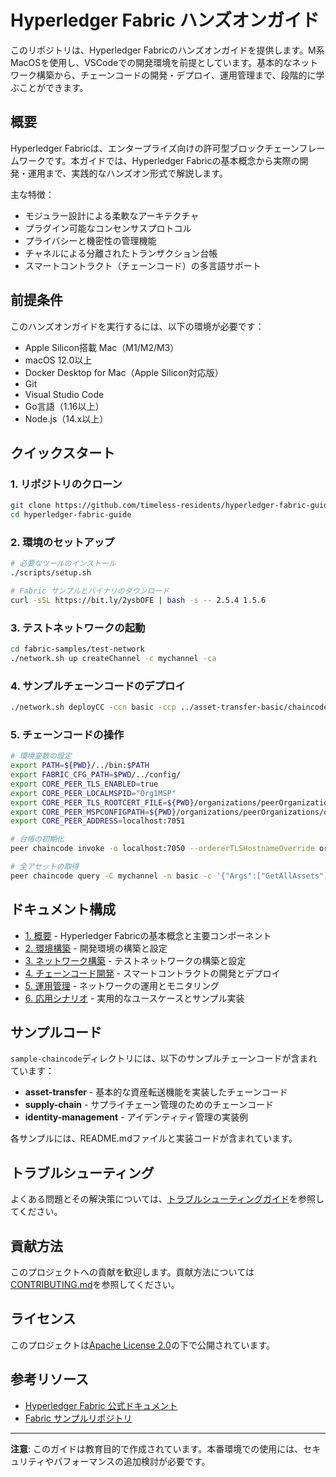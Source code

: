 # Hyperledger Fabric ハンズオンガイド

このリポジトリは、Hyperledger Fabricのハンズオンガイドを提供します。M系MacOSを使用し、VSCodeでの開発環境を前提としています。基本的なネットワーク構築から、チェーンコードの開発・デプロイ、運用管理まで、段階的に学ぶことができます。

## 概要

Hyperledger Fabricは、エンタープライズ向けの許可型ブロックチェーンフレームワークです。本ガイドでは、Hyperledger Fabricの基本概念から実際の開発・運用まで、実践的なハンズオン形式で解説します。

主な特徴：
- モジュラー設計による柔軟なアーキテクチャ
- プラグイン可能なコンセンサスプロトコル
- プライバシーと機密性の管理機能
- チャネルによる分離されたトランザクション台帳
- スマートコントラクト（チェーンコード）の多言語サポート

## 前提条件

このハンズオンガイドを実行するには、以下の環境が必要です：

- Apple Silicon搭載 Mac（M1/M2/M3）
- macOS 12.0以上
- Docker Desktop for Mac（Apple Silicon対応版）
- Git
- Visual Studio Code
- Go言語（1.16以上）
- Node.js（14.x以上）

## クイックスタート

### 1. リポジトリのクローン

```bash
git clone https://github.com/timeless-residents/hyperledger-fabric-guide.git
cd hyperledger-fabric-guide
```

### 2. 環境のセットアップ

```bash
# 必要なツールのインストール
./scripts/setup.sh

# Fabric サンプルとバイナリのダウンロード
curl -sSL https://bit.ly/2ysbOFE | bash -s -- 2.5.4 1.5.6
```

### 3. テストネットワークの起動

```bash
cd fabric-samples/test-network
./network.sh up createChannel -c mychannel -ca
```

### 4. サンプルチェーンコードのデプロイ

```bash
./network.sh deployCC -ccn basic -ccp ../asset-transfer-basic/chaincode-go -ccl go
```

### 5. チェーンコードの操作

```bash
# 環境変数の設定
export PATH=${PWD}/../bin:$PATH
export FABRIC_CFG_PATH=$PWD/../config/
export CORE_PEER_TLS_ENABLED=true
export CORE_PEER_LOCALMSPID="Org1MSP"
export CORE_PEER_TLS_ROOTCERT_FILE=${PWD}/organizations/peerOrganizations/org1.example.com/peers/peer0.org1.example.com/tls/ca.crt
export CORE_PEER_MSPCONFIGPATH=${PWD}/organizations/peerOrganizations/org1.example.com/users/Admin@org1.example.com/msp
export CORE_PEER_ADDRESS=localhost:7051

# 台帳の初期化
peer chaincode invoke -o localhost:7050 --ordererTLSHostnameOverride orderer.example.com --tls --cafile ${PWD}/organizations/ordererOrganizations/example.com/orderers/orderer.example.com/msp/tlscacerts/tlsca.example.com-cert.pem -C mychannel -n basic --peerAddresses localhost:7051 --tlsRootCertFiles ${PWD}/organizations/peerOrganizations/org1.example.com/peers/peer0.org1.example.com/tls/ca.crt --peerAddresses localhost:9051 --tlsRootCertFiles ${PWD}/organizations/peerOrganizations/org2.example.com/peers/peer0.org2.example.com/tls/ca.crt -c '{"function":"InitLedger","Args":[]}'

# 全アセットの取得
peer chaincode query -C mychannel -n basic -c '{"Args":["GetAllAssets"]}'
```

## ドキュメント構成

- [1. 概要](docs/1-overview.md) - Hyperledger Fabricの基本概念と主要コンポーネント
- [2. 環境構築](docs/2-setup.md) - 開発環境の構築と設定
- [3. ネットワーク構築](docs/3-network.md) - テストネットワークの構築と設定
- [4. チェーンコード開発](docs/4-chaincode.md) - スマートコントラクトの開発とデプロイ
- [5. 運用管理](docs/5-operations.md) - ネットワークの運用とモニタリング
- [6. 応用シナリオ](docs/6-use-cases.md) - 実用的なユースケースとサンプル実装

## サンプルコード

`sample-chaincode`ディレクトリには、以下のサンプルチェーンコードが含まれています：

- **asset-transfer** - 基本的な資産転送機能を実装したチェーンコード
- **supply-chain** - サプライチェーン管理のためのチェーンコード
- **identity-management** - アイデンティティ管理の実装例

各サンプルには、README.mdファイルと実装コードが含まれています。

## トラブルシューティング

よくある問題とその解決策については、[トラブルシューティングガイド](docs/troubleshooting.md)を参照してください。

## 貢献方法

このプロジェクトへの貢献を歓迎します。貢献方法については[CONTRIBUTING.md](CONTRIBUTING.md)を参照してください。

## ライセンス

このプロジェクトは[Apache License 2.0](LICENSE)の下で公開されています。

## 参考リソース

- [Hyperledger Fabric 公式ドキュメント](https://hyperledger-fabric.readthedocs.io/)
- [Fabric サンプルリポジトリ](https://github.com/hyperledger/fabric-samples)

---

**注意**: このガイドは教育目的で作成されています。本番環境での使用には、セキュリティやパフォーマンスの追加検討が必要です。